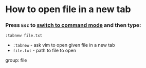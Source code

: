 # How to open file in a new tab

### Press `Esc` to [switch to command mode](/vim/how-to-switch-to-command-mode) and then type:

```text
:tabnew file.txt
```

- `:tabnew` - ask vim to open given file in a new tab
- `file.txt` - path to file to open

group: file



